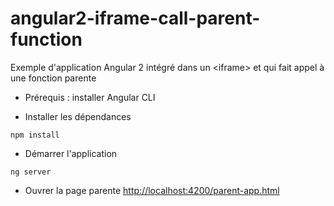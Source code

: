 # angular2-iframe-call-parent-function
Exemple d'application Angular 2 intégré dans un &lt;iframe> et qui fait appel à une fonction parente

* Prérequis : installer Angular CLI

* Installer les dépendances
```
npm install
```

* Démarrer l'application

```
ng server
```

* Ouvrer la page parente [http://localhost:4200/parent-app.html](http://localhost:4200/parent-app.html)

